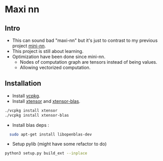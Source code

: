 # Maxi nn

## Intro

- This can sound bad "maxi-nn" but it's just to contrast to my previous project [mini-nn](https://github.com/sacha-renault/mini-nn/).
- This project is still about learning.
- Optimization have been done since mini-nn.
  - Nodes of computation graph are tensors instead of being values.
  - Allowing vectorized computation.

## Installation

- Install [vcpkg](https://github.com/microsoft/vcpkg).
- Install [xtensor](https://github.com/xtensor-stack/xtensor) and [xtensor-blas](https://github.com/xtensor-stack/xtensor-blas).

```sh
./vcpkg install xtensor
./vcpkg install xtensor-blas
```

- Install blas deps :

```sh
  sudo apt-get install libopenblas-dev
```

- Setup pylib (might have some refactor to do)

```sh
python3 setup.py build_ext --inplace
```
